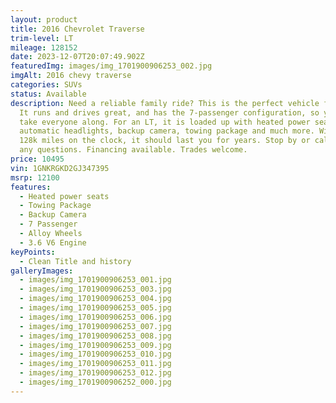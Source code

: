 ```yaml
---
layout: product
title: 2016 Chevrolet Traverse
trim-level: LT
mileage: 128152
date: 2023-12-07T20:07:49.902Z
featuredImg: images/img_1701900906253_002.jpg
imgAlt: 2016 chevy traverse
categories: SUVs
status: Available
description: Need a reliable family ride? This is the perfect vehicle for you!
  It runs and drives great, and has the 7-passenger configuration, so you can
  take everyone along. For an LT, it is loaded up with heated power seats,
  automatic headlights, backup camera, towing package and much more. With only
  128k miles on the clock, it should last you for years. Stop by or call with
  any questions. Financing available. Trades welcome.
price: 10495
vin: 1GNKRGKD2GJ347395
msrp: 12100
features:
  - Heated power seats
  - Towing Package
  - Backup Camera
  - 7 Passenger
  - Alloy Wheels
  - 3.6 V6 Engine
keyPoints:
  - Clean Title and history
galleryImages:
  - images/img_1701900906253_001.jpg
  - images/img_1701900906253_003.jpg
  - images/img_1701900906253_004.jpg
  - images/img_1701900906253_005.jpg
  - images/img_1701900906253_006.jpg
  - images/img_1701900906253_007.jpg
  - images/img_1701900906253_008.jpg
  - images/img_1701900906253_009.jpg
  - images/img_1701900906253_010.jpg
  - images/img_1701900906253_011.jpg
  - images/img_1701900906253_012.jpg
  - images/img_1701900906252_000.jpg
---
```

